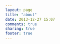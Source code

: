 ```yaml
---
layout: page
title: "about"
date: 2013-12-27 15:07
comments: true
sharing: true
footer: true
---
```

